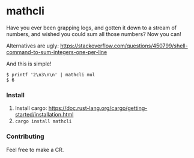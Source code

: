 # mathcli
Have you ever been grapping logs, and gotten it down to a stream of numbers, and wished you could sum all those numbers? Now you can!

Alternatives are ugly: https://stackoverflow.com/questions/450799/shell-command-to-sum-integers-one-per-line

And this is simple!
```
$ printf '2\n3\n\n' | mathcli mul
$ 6
```

### Install
1. Install cargo: https://doc.rust-lang.org/cargo/getting-started/installation.html
2. `cargo install mathcli`

### Contributing
Feel free to make a CR.
